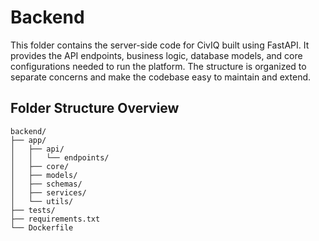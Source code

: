 # Backend

This folder contains the server-side code for CivIQ built using FastAPI. It provides the API endpoints, business logic, database models, and core configurations needed to run the platform. The structure is organized to separate concerns and make the codebase easy to maintain and extend.

## Folder Structure Overview

```plaintext
backend/
├── app/
│   ├── api/
│   │   └── endpoints/
│   ├── core/
│   ├── models/
│   ├── schemas/
│   ├── services/
│   └── utils/
├── tests/
├── requirements.txt
└── Dockerfile
